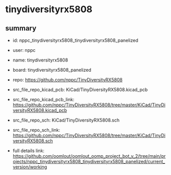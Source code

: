 # tinydiversityrx5808
 
## summary 
* id: nppc_tinydiversityrx5808_tinydiversityrx5808_panelized
* user: nppc
* name: tinydiversityrx5808
* board: tinydiversityrx5808_panelized
* repo: https://github.com/nppc/TinyDiversityRX5808
* src_file_repo_kicad_pcb: KiCad/TinyDiversityRX5808.kicad_pcb
* src_file_repo_kicad_pcb_link: https://github.com/nppc/TinyDiversityRX5808/tree/master/KiCad/TinyDiversityRX5808.kicad_pcb


* src_file_repo_sch: KiCad/TinyDiversityRX5808.sch
* src_file_repo_sch_link: https://github.com/nppc/TinyDiversityRX5808/tree/master/KiCad/TinyDiversityRX5808.sch
* full details link: https://github.com/oomlout/oomlout_oomp_project_bot_v_2/tree/main/projects/nppc_tinydiversityrx5808_tinydiversityrx5808_panelized/current_version/working  







